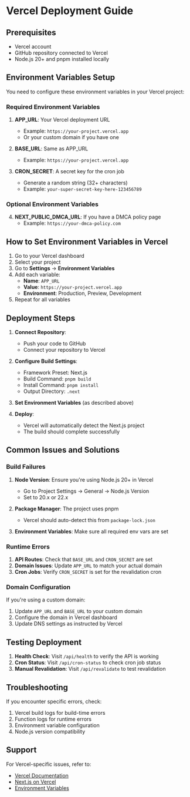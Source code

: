 # Vercel Deployment Guide

## Prerequisites

- Vercel account
- GitHub repository connected to Vercel
- Node.js 20+ and pnpm installed locally

## Environment Variables Setup

You need to configure these environment variables in your Vercel project:

### Required Environment Variables

1. **APP_URL**: Your Vercel deployment URL
   - Example: `https://your-project.vercel.app`
   - Or your custom domain if you have one

2. **BASE_URL**: Same as APP_URL
   - Example: `https://your-project.vercel.app`

3. **CRON_SECRET**: A secret key for the cron job
   - Generate a random string (32+ characters)
   - Example: `your-super-secret-key-here-123456789`

### Optional Environment Variables

4. **NEXT_PUBLIC_DMCA_URL**: If you have a DMCA policy page
   - Example: `https://your-dmca-policy.com`

## How to Set Environment Variables in Vercel

1. Go to your Vercel dashboard
2. Select your project
3. Go to **Settings** → **Environment Variables**
4. Add each variable:
   - **Name**: `APP_URL`
   - **Value**: `https://your-project.vercel.app`
   - **Environment**: Production, Preview, Development
5. Repeat for all variables

## Deployment Steps

1. **Connect Repository**:
   - Push your code to GitHub
   - Connect your repository to Vercel

2. **Configure Build Settings**:
   - Framework Preset: Next.js
   - Build Command: `pnpm build`
   - Install Command: `pnpm install`
   - Output Directory: `.next`

3. **Set Environment Variables** (as described above)

4. **Deploy**:
   - Vercel will automatically detect the Next.js project
   - The build should complete successfully

## Common Issues and Solutions

### Build Failures

1. **Node Version**: Ensure you're using Node.js 20+ in Vercel
   - Go to Project Settings → General → Node.js Version
   - Set to 20.x or 22.x

2. **Package Manager**: The project uses pnpm
   - Vercel should auto-detect this from `package-lock.json`

3. **Environment Variables**: Make sure all required env vars are set

### Runtime Errors

1. **API Routes**: Check that `BASE_URL` and `CRON_SECRET` are set
2. **Domain Issues**: Update `APP_URL` to match your actual domain
3. **Cron Jobs**: Verify `CRON_SECRET` is set for the revalidation cron

### Domain Configuration

If you're using a custom domain:

1. Update `APP_URL` and `BASE_URL` to your custom domain
2. Configure the domain in Vercel dashboard
3. Update DNS settings as instructed by Vercel

## Testing Deployment

1. **Health Check**: Visit `/api/health` to verify the API is working
2. **Cron Status**: Visit `/api/cron-status` to check cron job status
3. **Manual Revalidation**: Visit `/api/revalidate` to test revalidation

## Troubleshooting

If you encounter specific errors, check:

1. Vercel build logs for build-time errors
2. Function logs for runtime errors
3. Environment variable configuration
4. Node.js version compatibility

## Support

For Vercel-specific issues, refer to:

- [Vercel Documentation](https://vercel.com/docs)
- [Next.js on Vercel](https://vercel.com/docs/functions/serverless-functions/runtimes/nodejs)
- [Environment Variables](https://vercel.com/docs/projects/environment-variables)
